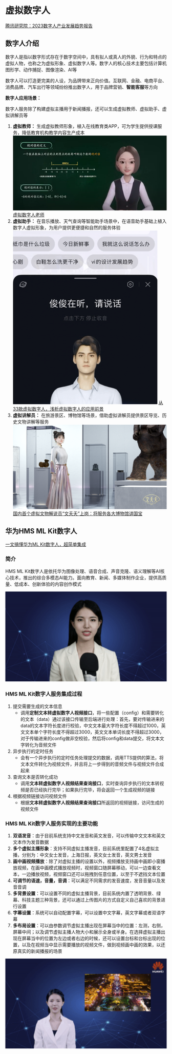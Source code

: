 # 虚拟数字人

[腾讯研究院：2023数字人产业发展趋势报告](https://finance.sina.com.cn/tech/roll/2022-12-13/doc-imxwncsc2312227.shtml)

## 数字人介绍

数字人是指以数字形式存在于数字空间中，具有拟人或真人的外貌、行为和特点的虚拟人物，也称之为虚拟形象、虚拟数字人等。数字人的核心技术主要包括计算机图形学、动作捕捉、图像渲染、AI等

数字人可以打造更完美的人设，为品牌带来正向价值。互联网、金融、电商平台、消费品牌、汽车出行等领域纷纷推出数字人，用于品牌营销、**智能客服**等方向

**数字人应用场景：**

数字人服务除了构建虚拟主播用于新闻播报，还可以生成虚拟教师、虚拟助手、虚拟讲解员等

1. **虚拟教师：** 生成虚拟教师形象，植入在线教育类APP，可为学生提供授课服务，降低教育机构教学内容生产成本
![虚拟数字人老师](image/虚拟数字人老师.png)
[虚拟数字人老师](https://www.youtube.com/watch?v=Q_GL8KwXhTo)
1. **虚拟助手：** 在音乐播放、天气查询等智能助手场景中，在语音助手基础上植入数字人虚拟形象，为用户提供更便捷和自然的服务体验
![百度APP上线龚俊数字人语音助手](image/百度APP上线龚俊数字人语音助手.png)
[从33款虚拟数字人，浅析虚拟数字人的应用前景](https://www.niaogebiji.com/article-109651-1.html)
1. **虚拟讲解员：** 在旅游景区、博物馆等场景，借助虚拟讲解员提供景区导览、历史文物讲解等服务
![首个虚拟文物解说员“文夭夭”持证上岗：将服务各大博物馆](image/首个虚拟文物解说员“文夭夭”持证上岗：将服务各大博物馆.png)
[国内首个虚拟文物解说员“文夭夭”上岗：将服务各大博物馆讲国宝](https://finance.sina.com.cn/tech/2022-05-18/doc-imcwiwst8070394.shtml?finpagefr=p_114)

## 华为HMS ML Kit数字人

[一文搞懂华为ML Kit数字人，超简单集成](https://segmentfault.com/a/1190000037697010)

### 简介

HMS ML Kit数字人是依托华为图像处理、语音合成、声音克隆、语义理解等AI核心技术，推出的综合多模态AI能力。面向教育、新闻、多媒体制作企业，提供高质量、低成本、创新体验的内容创作模式

![HMS ML Kit数字人生成数字人视频展示](image/HMSMLKit数字人生成数字人视频展示.png)

### HMS ML Kit数字人服务集成过程

1. 提交需要生成的文本信息
    - 调用**定制文本转虚拟数字人视频接口**，将一些配置（config）和需要转化的文本（data）通过该接口传输至后端进行处理：首先，要对传输进来的data的文本字符长度进行校验，中文文本最大字符长度不得超过1000，英文文本单个字符长度不得超过3000，英文文本单词长度不得超过3000，对于传输进来的config做非空校验，然后将config和data提交，将文本文字转化为音频文件
2. 异步执行的定时任务
    - 会有一个异步执行的定时任务处理提交的数据，调用TTS提供的算法，将文本文件转化为视频文件，并且将上一步得到的音频文件与视频文件合成起来
3. 查询文本是否转化成功
    - 调用**文本转虚拟数字人视频结果查询接口**，实时查询异步执行的文本转视频是否已经执行完毕；如果执行完毕，将会返回一个生成视频的链接
4. 根据视频链接访问视频文件
    - 根据**文本转虚拟数字人视频结果查询接口**所返回的视频链接，访问生成的视频文件

### HMS ML Kit数字人服务实现的主要功能

1. **双语发音**：由于目前系统支持中文发音和英文发音，可以传输中文文本和英文文本作为发音数据
2. **多个虚拟主播形象**：支持不同虚拟主播发音，目前系统里配置了4名虚拟主播，分别为：中文女士发音，上海日报，英文女士发音，英文男士发音
3. **画中画视频播放**：除了对虚拟主播的设置以外，视频播放支持画中画即小窗播放视频，在画中画模式播放视频时，视频窗口随屏幕移动，可以一边查看文本，一边播放视频，视频窗口还可以拖拽到任意位置，以至于不遮挡文本位置
4. **可调节的语速，音量，音调**：可以满足不同需求的发音速度，发音音量以及发音音调
5. **多背景设置**：可以设置不同的虚拟主播背景，目前系统内置了透明背景、绿幕、科技主题三种背景，还可以通过上传图片的方式自定义自己喜欢的背景进行设置
6. **字幕设置**：系统可以自动配置字幕，可以设置中文字幕，英文字幕或者双语字幕
7. **多布局设置**：可以由参数调节虚拟主播出现在屏幕当中的位置：左测，右侧，屏幕中间；以及调节虚拟主播人物大小和展示全身或半身。在选择虚拟主播出现在屏幕当中的位置为左边或者右边的时候，还可以设置台标和台标出现的位置，以及在视频当中显示需要播放的视频文件，做到视频画中画的效果，以还原真实的新闻播报的场景

![视频画中画展示](/image/视频画中画展示.png)

